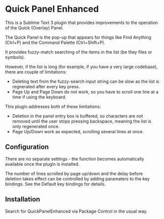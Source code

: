 # Quick Panel Enhanced
This is a Sublime Text 3 plugin that provides improvements to the operation of the Quick (Overlay) Panel.

The Quick Panel is the pop-up that appears for things like Find Anything (Ctrl+P) and the Command Palette (Ctrl+Shift+P).

It provides fuzzy-match searching of the items in the list (be they files or symbols).

However, if the list is long (for example, if you have a very large codebase), there are couple of limitations:
  * Deleting text from the fuzzy-search input string can be slow as the list is regnerated after every key press.
  * Page Up and Page Down do not work, so you have to scroll one line at a time if using the keyboard.

This plugin addresses both of these limitations:
  * Deletion in the panel entry box is buffered, so characters are not removed until the user stops pressing backspace, meaning the list is only regenerated once.
  * Page Up/Down work as expected, scrolling several lines at once.

## Configuration
There are no separate settings - the function becomes automatically available once the plugin is installed.

The number of lines scrolled by page up/down and the delay before deletion takes effect can be controlled by adding paramaters to the key bindings.
See the Default key bindings for details.

## Installation
Search for QuickPanelEnhanced via Package Control in the usual way.
